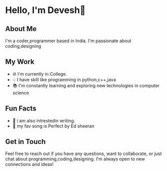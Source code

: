 # Hello, I'm Devesh👋

## About Me

I'm a coder,programmer based in India. I'm passionate about coding,designing 

## My Work

- 🌐 I'm currently in College.
- 💡 I have skill like programming in python,c++,java 
- 📚 I'm constantly learning and exploring new technologies in computer science

## Fun Facts

- 🌟 i am also intrestedin writing.
- 🎵 my fav song is Perfect by Ed sheeran

## Get in Touch

Feel free to reach out if you have any questions, want to collaborate, or just chat about programming,coding,designing. I'm always open to new connections and ideas!

